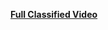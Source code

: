 **[Full Classified Video](https://drive.google.com/file/d/1fVp7V65PRXwKR3_gXClW2Rv83vzMLjPV/view?t=1)** 
